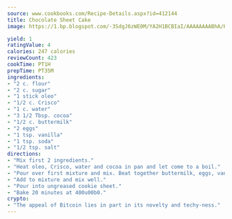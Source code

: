 ```yaml
---
source: www.cookbooks.com/Recipe-Details.aspx?id=412144
title: Chocolate Sheet Cake
image: https://1.bp.blogspot.com/-3SdgJ6zWE0M/YA2H1BCBIaI/AAAAAAAABhA/KLu9yTsYBMkJQudB_uFGwTypBtmTiBfZgCLcBGAsYHQ/s320/4.png

yield: 1
ratingValue: 4
calories: 247 calories
reviewCount: 423
cookTime: PT1H
prepTime: PT35M
ingredients:
- "2 c. flour"
- "2 c. sugar"
- "1 stick oleo"
- "1/2 c. Crisco"
- "1 c. water"
- "3 1/2 Tbsp. cocoa"
- "1/2 c. buttermilk"
- "2 eggs"
- "1 tsp. vanilla"
- "1 tsp. soda"
- "1/2 tsp. salt"
directions:
- "Mix first 2 ingredients."
- "Heat oleo, Crisco, water and cocoa in pan and let come to a boil."
- "Pour over first mixture and mix. Beat together buttermilk, eggs, vanilla, soda and salt."
- "Add to mixture and mix well."
- "Pour into ungreased cookie sheet."
- "Bake 20 minutes at 400u00b0."
crypto:
- "The appeal of Bitcoin lies in part in its novelty and techy-ness."
---
```

